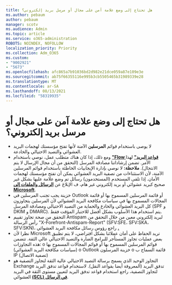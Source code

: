 ```yaml
---
title: هل تحتاج إلى وضع علامة آمن على مجال أو مرسل بريد إلكتروني؟
ms.author: pebaum
author: pebaum
manager: scotv
ms.audience: Admin
ms.topic: article
ms.service: o365-administration
ROBOTS: NOINDEX, NOFOLLOW
localization_priority: Priority
ms.collection: Adm_O365
ms.custom:
- "9002921"
- "5673"
ms.openlocfilehash: afc865a7b91036bd2d982e21dce059a87e109e3e
ms.sourcegitcommit: ab75f66355116e995b3cb5505465b31989339e28
ms.translationtype: MT
ms.contentlocale: ar-SA
ms.lasthandoff: 08/13/2021
ms.locfileid: "58319935"
---
```

# <a name="need-to-mark-a-domain-or-email-sender-safe"></a>هل تحتاج إلى وضع علامة آمن على مجال أو مرسل بريد إلكتروني؟

- لا يوصى باستخدام قوائم **المرسلين** الآمنة لأنها تفتح مؤسستك لهجمات البريد العشوائي والتصيد الاحتيالي والخادعة.
- ومع ذلك، إذا كان هناك  متطلب عمل، نوصي باستخدام **["Flow قواعد البريد"](https://docs.microsoft.com/microsoft-365/security/office-365-security/create-safe-sender-lists-in-office-365?view=o365-worldwide#recommended-use-mail-flow-rules)** لهذا الأمر. تضمن إرشاداتنا مصادقة المرسل (التحقق من أن مجال الإرسال لا يتم الانتحال). 
    **ملاحظة:** لا نوصي بإدارة الإيجابيات الخاطئة باستخدام قوائم المرسلين الآمنة، لأن الاستثناءات من تصفية البريد العشوائي يمكن أن تفتح مؤسستك لهجمات الأمان. إذا تلقى المستخدم (المستخدمون) رسائل تم وضع علامة عليها بشكل غير صحيح كبريد عشوائي أو بريد إلكتروني غير هام، ف الإبلاغ عن **[الرسائل والملفات إلى Microsoft](https://protection.office.com/reportsubmission)**.
- خزينة يجب تجنب المرسلين في Outlook أو قائمة المرسلين المسموح بها أو قائمة  المجالات المسموح بها في سياسات مكافحة البريد العشوائي لأن المرسلين يتجاوزون كل البريد العشوائي والخادع والحماية من التصيد الاحتيالي ومصادقة المرسل (SPF و DKIM و DMARC). يتم استخدام هذا الأسلوب بشكل أفضل للاختبار المؤقت فقط.
- التحقق من صحة تجاوز تقييم Antispam لبريد إلكتروني معين من خلال التحقق من رأس الرسالة "X-Forefront-Antispam-Report" (SFV:SFE، SFV:SKA، SFV:SKN)، راجع رؤوس رسائل مكافحة البريد العشوائي **[.](https://docs.microsoft.com/microsoft-365/security/office-365-security/anti-spam-message-headers)**
- نظرا لأن Microsoft تريد [](https://docs.microsoft.com/microsoft-365/security/office-365-security/secure-by-default#exceptions)الحفاظ على أمان عملائنا بشكل افتراضي، لا يتم تطبيق بعض عمليات تجاوز المستأجر للبرامج الضارة والتصيد الاحتيالي عالي الثقة. تتضمن هذه التجاوزات: o قوائم المرسلين المسموح بها أو قوائم المجالات المسموح بها (سياسات مكافحة البريد العشوائي) o Outlook خزينة المرسلون o قائمة السماح ب IP (تصفية الاتصال) 
- التجاوز الوحيد الذي يسمح برسالة التصيد الاحتيالي عالية الثقة لتجاوز التصفية هو Exchange تدفق البريد (المعروفة أيضا بقواعد النقل). لاستخدام قواعد تدفق البريد لتجاوز التصفية، راجع استخدام قواعد تدفق البريد لتعيين مستوى الثقة في البريد العشوائي **[(SCL) في الرسائل](https://docs.microsoft.com/microsoft-365/security/office-365-security/use-mail-flow-rules-to-set-the-spam-confidence-level-scl-in-messages)**.